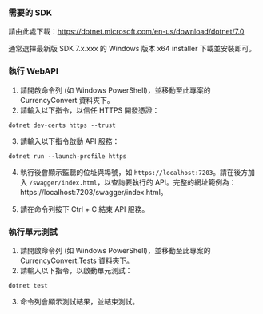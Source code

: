 ### 需要的 SDK

請由此處下載：https://dotnet.microsoft.com/en-us/download/dotnet/7.0

通常選擇最新版 SDK 7.x.xxx 的 Windows 版本 x64 installer 下載並安裝即可。

### 執行 WebAPI

1. 請開啟命令列 (如 Windows PowerShell)，並移動至此專案的 CurrencyConvert 資料夾下。
2. 請輸入以下指令，以信任 HTTPS 開發憑證：
```
dotnet dev-certs https --trust
```
3. 請輸入以下指令啟動 API 服務：
```
dotnet run --launch-profile https
```
4. 執行後會顯示監聽的位址與埠號，如 `https://localhost:7203`。請在後方加入 `/swagger/index.html`，以查詢要執行的 API。完整的網址範例為：https://localhost:7203/swagger/index.html。

5. 請在命令列按下 Ctrl + C 結束 API 服務。

### 執行單元測試

1. 請開啟命令列 (如 Windows PowerShell)，並移動至此專案的 CurrencyConvert.Tests 資料夾下。
2. 請輸入以下指令，以啟動單元測試：
```
dotnet test
```
3. 命令列會顯示測試結果，並結束測試。
